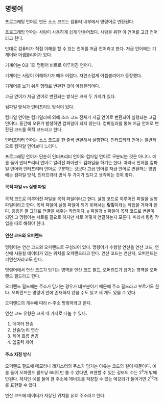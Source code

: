 ## 명령어

프로그래밍 언어로 만든 소스 코드는 컴퓨터 내부에서 명령어로 변환된다.

프로그래밍 언어는 사람이 사용하게 쉽게 만들어졌다. 사람을 위한 이 언어를 고급 언어라고 한다.

반대로 컴퓨터가 직접 이해를 할 수 있는 언어를 저급 언어라고 한다.
저급 언어에는 기계어와 어셈블리어가 있다.

기계어는 0과 1의 명령어 비트로 이루어진 언어다.

기계어는 사람이 이해하기가 매우 어렵다. 자연스럽게 어셈블리어가 등장했다.

기계어를 보기 쉬운 형태로 변환한 것이 어셈블리어다.

고급 언어가 저급 언어로 변환되는 방식은 크게 두 가지가 있다.

컴파일 방식과 인터프리트 방식이 있다.

컴파일 언어는 컴파일러에 의해 소스 코드 전체가 저급 언어로 변환되어 실행되는 고급 언어다.
중간에 오류가 발생하면 컴파일이 되지 않는다. 컴파일러를 통해 저급 언어로 변환된 코드를 목적 코드라고 한다.

인터프리터 언어는 소스 코드를 한 줄씩 변환해서 실행한다.
인터프리터 언어는 일반적으로 컴파일 언어보다 느리다.

프로그래밍 언어가 단순히 인터프리터 언어와 컴파일 언어로 구분되는 것은 아니다.
예를 들어 인터프리터 언어로 알려진 파이썬도 컴파일을 하기는 한다.
따라서 언어를 컴파일 언어와 인터프리터 언어로 구분하는 것보다 고급 언어를 저급 언어로 변환하는 방법에는 컴파일 방식, 인터프리터 방식 두 가지가 있다고 생각하는 것이 좋다.

#### 목적 파일 vs 실행 파일

목적 코드로 이루어진 파일을 목적 파일이라고 한다. 실행 코드로 이루어진 파일을 실행 파일이라고 한다. 목적 파일이 실행 파일이 되기 위해서는 **링킹**이라는 작업을 거쳐야 한다.
링킹은 말 그대로 연결을 해주는 작업이다. a 파일과 b 파일이 목적 코드로 변환이 되면 그 명령어는 서로를 필요로 하지만 서로 어떻게 연결하는지 모른다. 따라서 링킹 작업을 따로 해줘야 한다.

#### 연산 코드와 오퍼랜드

명령어는 연산 코드와 오퍼랜드로 구성되어 있다.
명령어가 수행할 연산을 연산 코드, 연산에 사용될 데이터가 있는 위치를 오퍼랜드라고 한다.
연산 코드는 연산자, 오퍼랜드는 피연산자라고도 한다.

명령어에서 연산 코드가 담기는 영역을 연산 코드 필드, 오퍼랜드가 담기는 영역을 오퍼랜드 필드라고 한다.

오퍼랜드 필드에는 주소가 담기는 경우가 대부분이기 때문에 주소 필드라고 부르기도 한다. 오퍼랜드는 명령어 안에 존재하지 않을 수도 있고 세 개도 있을 수 있다.

오퍼랜드의 개수에 따라 n-주소 명령어라고 한다.

연산 코드 유형은 크게 네 가지로 나눌 수 있다.

1. 데이터 전송
2. 산술/논리 연산
3. 제어 흐름 변경
4. 입출력 제어

#### 주소 지정 방식

오퍼랜드 필드에 메모리나 레지스터의 주소가 담기는 이유는 코드의 길이 때문이다.
예를 들어 오퍼랜드 필드당 6비트만 쓸 수 있다면, 표현할 수 있는 정보의 수는 2<sup>6</sup>개 밖에 안된다. 하지만 예를 들어 한 주소에 16비트를 저장할 수 있는 메모리가 들어가면 2<sup>16</sup>개를 표현할 수 있다.

연산 코드에 데이터가 저장된 위치를 유효 주소라고 한다.
